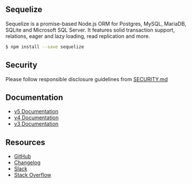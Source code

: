 ## Sequelize

Sequelize is a promise-based Node.js ORM for Postgres, MySQL, MariaDB, SQLite and Microsoft SQL Server. It features solid transaction support, relations, eager and lazy loading, read replication and more.

```bash
$ npm install --save sequelize
```

## Security

Please follow responsible disclosure guidelines from [SECURITY.md](https://github.com/sequelize/sequelize/blob/master/SECURITY.md)

## Documentation
- [v5 Documentation](https://sequelize.org/v5)
- [v4 Documentation](https://sequelize.org/v4/)
- [v3 Documentation](https://sequelize.org/v3)

## Resources
- [GitHub](https://github.com/sequelize/sequelize/)
- [Changelog](https://github.com/sequelize/sequelize/releases)
- [Slack](http://sequelize-slack.herokuapp.com/)
- [Stack Overflow](https://stackoverflow.com/questions/tagged/sequelize.js)
